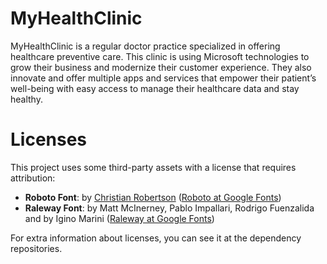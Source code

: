 # MyHealthClinic #
MyHealthClinic is a regular doctor practice specialized in offering healthcare preventive care. This clinic is using Microsoft technologies to grow their business and modernize their customer experience. They also innovate and offer multiple apps and services that empower their patient’s well-being with easy access to manage their healthcare data and stay healthy. 

# Licenses #
This project uses some third-party assets with a license that requires attribution:

 - **Roboto Font**: by [Christian Robertson](https://plus.google.com/110879635926653430880/about) ([Roboto at Google Fonts](https://www.google.com/fonts/specimen/Roboto))
 - **Raleway Font**: by Matt McInerney, Pablo Impallari, Rodrigo Fuenzalida and by Igino Marini  ([Raleway at Google Fonts](https://www.google.com/fonts/specimen/Raleway))

For extra information about licenses, you can see it at the dependency repositories.